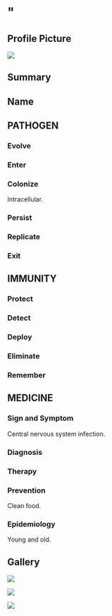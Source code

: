 # "

## Profile Picture

![](1.jpeg)

## Summary

## Name

## PATHOGEN

### Evolve

### Enter

### Colonize

Intracellular.

### Persist

### Replicate

### Exit

## IMMUNITY

### Protect

### Detect

### Deploy

### Eliminate

### Remember

## MEDICINE

### Sign and Symptom

Central nervous system infection.

### Diagnosis

### Therapy

### Prevention

Clean food.

### Epidemiology

Young and old.

## Gallery

![](2.jpeg)

![](3.jpeg)

![](4.jpeg)
